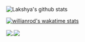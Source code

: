 ![Lakshya's github stats](https://github-readme-stats.vercel.app/api?username=kumarlakshya24&theme=synthwave&show_icons=true)


[![willianrod's wakatime stats](https://github-readme-stats.vercel.app/api?username=kumarlakshya24)](https://github.com/kumarlakshya24/hexo)


<a href="https://github.com/kumarlakshya24/kumarlakshya24">
  <img align="center" src="https://github-readme-stats.vercel.app/api/pin/?username=kumarlakshya24&repo=hexo" />
</a>
<a href="https://github.com/kumarlakshya24/kumarlakshya24">
  <img align="center" src="https://github-readme-stats.vercel.app/api/pin/?username=kumarlakshya24&repo=hexo" />
</a>
